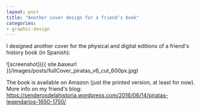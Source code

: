```yaml
---
layout: post
title: "Another cover design for a friend's book"
categories:
- graphic-design
---
```


<p>I designed another cover for the physical and digital editions of a friend's history book (in Spanish):</p>


![screenshot]({{ site.baseurl }}/images/posts/fullCover_piratas_v6_cut_600px.jpg)


<p>The book is available on Amazon (just the printed version, at least for now). More info on my friend's blog: <a href="https://senderosdelahistoria.wordpress.com/2016/06/14/piratas-legendarios-1650-1750/">https://senderosdelahistoria.wordpress.com/2016/06/14/piratas-legendarios-1650-1750/</a></p>
